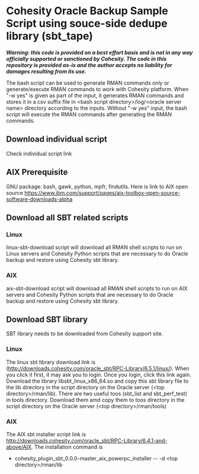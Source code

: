 # Cohesity Oracle Backup Sample Script using souce-side dedupe library (sbt_tape)
***Warning: this code is provided on a best effort basis and is not in any way officially supported or sanctioned by Cohesity. The code in this repository is provided as-is and the author accepts no liability for damages resulting from its use.***


The bash script can be used to generate RMAN commands only or generate/execute RMAN commands to work with Cohesity platform. When "\-w yes" is given as part of the input, it generates RMAN commands and stores it in a csv suffix file in \<bash script directory\>/log/\<oracle server name\> directory according to the inputs. Without "\-w yes" input, the bash script will execute the RMAN commands after generating the RMAN commands. 

## Download individual script
Check individual script link

## AIX Prerequisite 
GNU package: bash, gawk, python, mpfr, findutils. Here is link to AIX open source https://www.ibm.com/support/pages/aix-toolbox-open-source-software-downloads-alpha

## Download all SBT related scripts
### Linux
linux-sbt-download script will download all RMAN shell scripts to run on Linux servers and Cohesity Python scripts that are necessary to do Oracle backup and restore using Cohesity sbt library. 
### AIX
aix-sbt-download script will download all RMAN shell scripts to run on AIX servers and Cohesity Python scripts that are necessary to do Oracle backup and restore using Cohesity sbt library.

## Download SBT library
SBT library needs to be downloaded from Cohesity support site. 
### Linux
The linux sbt library download link is (http://downloads.cohesity.com/oracle_sbt/RPC-Library/6.5.1/linux/). When you click it first, it may ask you to login. Once you login, click this link again. Download the library libsbt_linux_x86_64.so and copy this sbt library file to the lib directory in the script directory on the Oracle server (\<top directory\>/rman/lib). There are two useful toos (sbt_list and sbt_perf_test) in tools directory. Download them amd copy them to toos directory in the script directory on the Oracle server (\<top directory\>/rman/tools)
### AIX
The AIX sbt installer script link is http://downloads.cohesity.com/oracle_sbt/RPC-Library/6.4.1-and-above/AIX. The installation command is

- cohesity_plugin_sbt_0.0.0-master_aix_powerpc_installer -- -d \<top directory\>/rman/lib


